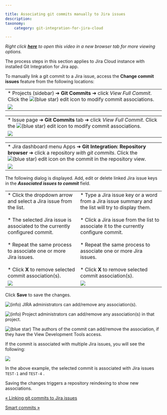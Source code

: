```yaml
---

title: Associating git commits manually to Jira issues
description:
taxonomy:
    category: git-integration-for-jira-cloud

---
```

_Right click_ [_**here**_](https://bigbrassband.wistia.com/medias/cq3r68b9ou) _to open this video in a new browser tab for more viewing options._

The process steps in this section applies to Jira Cloud instance with installed Git Integration for Jira app.


To manually link a git commit to a Jira issue, access the **Change commit issues** feature from the following locations:

|     |
| --- |
| *   Projects (sidebar) ➜ **Git Commits** ➜ click _View Full Commit_. Click the ![(blue star)](/wiki/s/-1639011364/6452/8b4898d3c114827e64ec143b4fa79bb76a6cfa5b/_/images/icons/emoticons/star_blue.png) edit icon to modify commit associations. |
| ![](https://bigbrassband.atlassian.net/wiki/download/attachments/1923025256/gitcloud-view-full-commit-dlg-sel.png?version=1&modificationDate=1645083351662&cacheVersion=1&api=v2) |

|     |
| --- |
| *   Issue page ➜ **Git Commits** tab ➜ click _View Full Commit_. Click the ![(blue star)](/wiki/s/-1639011364/6452/8b4898d3c114827e64ec143b4fa79bb76a6cfa5b/_/images/icons/emoticons/star_blue.png) edit icon to modify commit associations. |
| ![](https://bigbrassband.atlassian.net/wiki/download/attachments/1923025256/gitcloud-view-full-commit-issue-page-sel.png?version=1&modificationDate=1645083924640&cacheVersion=1&api=v2) |

|     |
| --- |
| *   Jira dashboard menu Apps ➜ **Git Integration: Repository browser** ➜ click a repository _with git commits_. Click the ![(blue star)](/wiki/s/-1639011364/6452/8b4898d3c114827e64ec143b4fa79bb76a6cfa5b/_/images/icons/emoticons/star_blue.png) edit icon on the commit in the repository view. |
| ![](https://bigbrassband.atlassian.net/wiki/download/attachments/1923025256/gitcloud-repo-browser-assoc-sel-with-browse.png?version=2&modificationDate=1645085300064&cacheVersion=1&api=v2) |


The following dialog is displayed. Add, edit or delete linked Jira issue keys in the _**Associated issues to commit**_ field.

|     |     |
| --- | --- |
| *   Click the dropdown arrow and select a Jira issue from the list.<br>    <br>*   The selected Jira issue is associated to the currently configured commit.<br>    <br>*   Repeat the same process to associate one or more Jira issues.<br>    <br>*   Click **X** to remove selected commit association(s). | *   Type a Jira issue key or a word from a Jira issue summary and the list will try to display them.<br>    <br>*   Click a Jira issue from the list to associate it to the currently configure commit.<br>    <br>*   Repeat the same process to associate one or more Jira issues.<br>    <br>*   Click **X** to remove selected commit association(s). |
| ![](https://bigbrassband.atlassian.net/wiki/download/attachments/1923025256/gitcloud-assoc-commits-dlg-dropdown.png?version=1&modificationDate=1645085650577&cacheVersion=1&api=v2) | ![](https://bigbrassband.atlassian.net/wiki/download/attachments/1923025256/gitcloud-assoc-commits-dlg-typetext.png?version=1&modificationDate=1645085657664&cacheVersion=1&api=v2) |


Click **Save** to save the changes.

![(info)](/wiki/s/-1639011364/6452/8b4898d3c114827e64ec143b4fa79bb76a6cfa5b/_/images/icons/emoticons/information.png) JIRA administrators can add/remove any association(s).

![(info)](/wiki/s/-1639011364/6452/8b4898d3c114827e64ec143b4fa79bb76a6cfa5b/_/images/icons/emoticons/information.png) Project administrators can add/remove any association(s) in that project.

![(blue star)](/wiki/s/-1639011364/6452/8b4898d3c114827e64ec143b4fa79bb76a6cfa5b/_/images/icons/emoticons/star_blue.png) The authors of the commit can add/remove the association, if they have the View Development Tools access.


If the commit is associated with multiple Jira issues, you will see the following:

![](https://bigbrassband.atlassian.net/wiki/download/thumbnails/1923025256/gitcloud-assoc-commits-dlg-multiple.png?version=1&modificationDate=1645086506177&cacheVersion=1&api=v2&width=453&height=209)

In the above example, the selected commit is associated with Jira issues `TEST-1` and `TEST-4` .

Saving the changes triggers a repository reindexing to show new associations.

[« Linking git commits to Jira issues](/wiki/spaces/GITCLOUD/pages/1923025229/Linking+git+commits+to+Jira+issues)

[Smart commits »](/git-integration-for-jira-cloud/Smart-commits)


